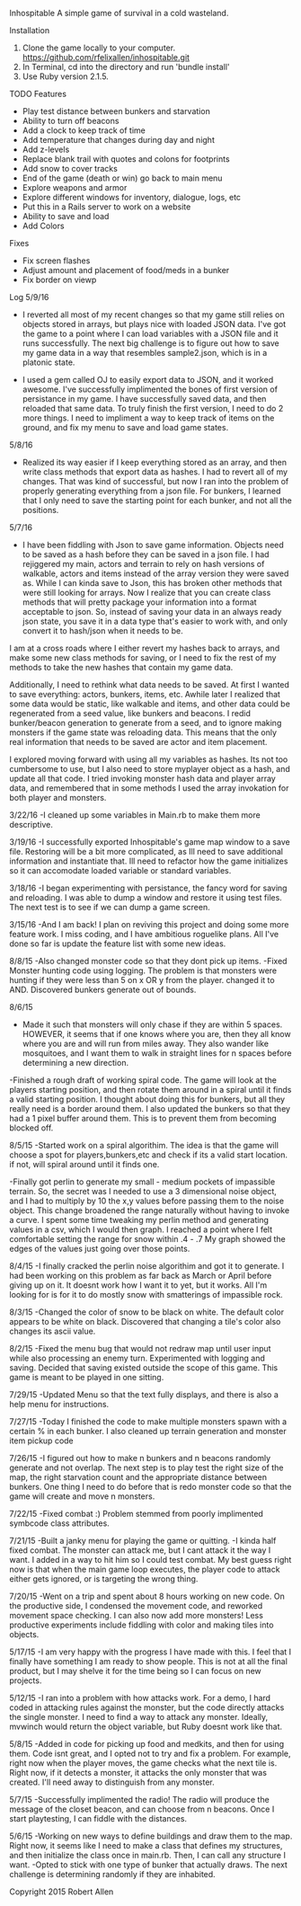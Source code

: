 Inhospitable
A simple game of survival in a cold wasteland.

Installation
1. Clone the game locally to your computer. https://github.com/rfelixallen/inhospitable.git
2. In Terminal, cd into the directory and run 'bundle install'
3. Use Ruby version 2.1.5.

TODO
Features
* Play test distance between bunkers and starvation
* Ability to turn off beacons
* Add a clock to keep track of time
* Add temperature that changes during day and night
* Add z-levels
* Replace blank trail with quotes and colons for footprints
* Add snow to cover tracks
* End of the game (death or win) go back to main menu
* Explore weapons and armor
* Explore different windows for inventory, dialogue, logs, etc
* Put this in a Rails server to work on a website
* Ability to save and load
* Add Colors


Fixes
* Fix screen flashes
* Adjust amount and placement of food/meds in a bunker
* Fix border on viewp

Log
5/9/16
- I reverted all most of my recent changes so that my game still relies on objects stored in arrays, but plays nice with loaded JSON data. I've got the game to a point where I can load variables with a JSON file and it runs successfully. The next big challenge is to figure out how to save my game data in a way that resembles sample2.json, which is in a platonic state.

- I used a gem called OJ to easily export data to JSON, and it worked awesome. I've successfully implimented the bones of first version of persistance in my game. I have successfully saved data, and then reloaded that same data. To truly finish the first version, I need to do 2 more things. I need to impliment a way to keep track of items on the ground, and fix my menu to save and load game states.

5/8/16
- Realized its way easier if I keep everything stored as an array, and then write class methods that export data as hashes. I had to revert all of my changes. That was kind of successful, but now I ran into the problem of properly generating everything from a json file. For bunkers, I learned that I only need to save the starting point for each bunker, and not all the positions.

5/7/16
- I have been fiddling with Json to save game information. Objects need to be saved as a hash before they can be saved in a json file. I had rejiggered my main, actors and terrain to rely on hash versions of walkable, actors and items instead of the array version they were saved as. While I can kinda save to Json, this has broken other methods that were still looking for arrays. Now I realize that you can create class methods that will pretty package your information into a format acceptable to json. So, instead of saving your data in an always ready json state, you save it in a data type that's easier to work with, and only convert it to hash/json when it needs to be.

I am at a cross roads where I either revert my hashes back to arrays, and make some new class methods for saving, or I need to fix the rest of my methods to take the new hashes that contain my game data.

Additionally, I need to rethink what data needs to be saved. At first I wanted to save everything: actors, bunkers, items, etc. Awhile later I realized that some data would be static, like walkable and items, and other data could be regenerated from a seed value, like bunkers and beacons. I redid bunker/beacon generation to generate from a seed, and to ignore making monsters if the game state was reloading data. This means that the only real information that needs to be saved are actor and item placement.

I explored moving forward with using all my variables as hashes. Its not too cumbersome to use, but I also need to store myplayer object as a hash, and update all that code. I tried invoking monster hash data and player array data, and remembered that in some methods I used the array invokation for both player and monsters. 

3/22/16
-I cleaned up some variables in Main.rb to make them more descriptive.

3/19/16
-I successfully exported Inhospitable's game map window to a save file. Restoring will be a bit more complicated, as Ill need to save additional information and instantiate that. Ill need to refactor how the game initializes so it can accomodate loaded variable or standard variables.

3/18/16
-I began experimenting with persistance, the fancy word for saving and reloading. I was able to dump a window and restore it using test files. The next test is to see if we can dump a game screen.

3/15/16
-And I am back! I plan on reviving this project and doing some more feature work. I miss coding, and I have ambitious roguelike plans. All I've done so far is update the feature list with some new ideas.

8/8/15
-Also changed monster code so that they dont pick up items.
-Fixed Monster hunting code using logging. The problem is that monsters were hunting if they were less than 5 on x OR y from the player. changed it to AND. Discovered bunkers generate out of bounds. 

8/6/15
- Made it such that monsters will only chase if they are within 5 spaces. HOWEVER, it seems that if one knows where you are, then they all know where you are and will run from miles away. They also wander like mosquitoes, and I want them to walk in straight lines for n spaces before determining a new direction.

-Finished a rough draft of working spiral code. The game will look at the players starting position, and then rotate them around in a spiral until it finds a valid starting position. I thought about doing this for bunkers, but all they really need is a border around them. I also updated the bunkers so that they had a 1 pixel buffer around them. This is to prevent them from becoming blocked off.

8/5/15
-Started work on a spiral algorithim. The idea is that the game will choose a spot for players,bunkers,etc and check if its a valid start location. if not, will spiral around until it finds one.

-Finally got perlin to generate my small - medium pockets of impassible terrain. So, the secret was I needed to use a 3 dimensional noise object, and I had to multiply by 10 the x,y values before passing them to the noise object. This change broadened the range naturally without having to invoke a curve. I spent some time tweaking my perlin method and generating values in a csv, which I would then graph. I reached a point where I felt comfortable setting the range for snow within .4 - .7 My graph showed the edges of the values just going over those points. 

8/4/15
-I finally cracked the perlin noise algorithim and got it to generate. I had been working on this problem as far back as March or April before giving up on it. It doesnt work how I want it to yet, but it works. All I'm looking for is for it to do mostly snow with smatterings of impassible rock.

8/3/15
-Changed the color of snow to be black on white. The default color appears to be white on black. Discovered that changing a tile's color also changes its ascii value.

8/2/15
-Fixed the menu bug that would not redraw map until user input while also processing an enemy turn. Experimented with logging and saving. Decided that saving existed outside the scope of this game. This game is meant to be played in one sitting.

7/29/15
-Updated Menu so that the text fully displays, and there is also a help menu for instructions.

7/27/15
-Today I finished the code to make multiple monsters spawn with a certain % in each bunker. I also cleaned up terrain generation and monster item pickup code

7/26/15
-I figured out how to make n bunkers and n beacons randomly generate and not overlap. The next step is to play test the right size of the map, the right starvation count and the appropriate distance between bunkers. One thing I need to do before that is redo monster code so that the game will create and move n monsters.

7/22/15
-Fixed combat :) Problem stemmed from poorly implimented symbcode class attributes.

7/21/15
-Built a janky menu for playing the game or quitting.
-I kinda half fixed combat. The monster can attack me, but I cant attack it the way I want. I added in a way to hit him so I could test combat. My best guess right now is that when the main game loop executes, the player code to attack either gets ignored, or is targeting the wrong thing. 

7/20/15
-Went on a trip and spent about 8 hours working on new code. On the productive side, I condensed the movement code, and reworked movement space checking. I can also now add more monsters! Less productive experiments include fiddling with color and making tiles into objects.

5/17/15
-I am very happy with the progress I have made with this. I feel that I finally have something I am ready to show people. This is not at all the final product, but I may shelve it for the time being so I can focus on new projects.

5/12/15
-I ran into a problem with how attacks work. For a demo, I hard coded in attacking rules against the monster, but the code directly attacks the single monster. I need to find a way to attack any monster. Ideally, mvwinch would return the object variable, but Ruby doesnt work like that.

5/8/15
-Added in code for picking up food and medkits, and then for using them. Code isnt great, and I opted not to try and fix a problem. For example, right now when the player moves, the game checks what the next tile is. Right now, if it detects a monster, it attacks the only monster that was created. I'll need away to distinguish from any monster.

5/7/15
-Successfully implimented the radio! The radio will produce the message of the closet beacon, and can choose from n beacons. Once I start playtesting, I can fiddle with the distances.

5/6/15
-Working on new ways to define buildings and draw them to the map. Right now, it seems like I need to make a class that defines my structures, and then initialize the class once in main.rb. Then, I can call any structure I want.
-Opted to stick with one type of bunker that actually draws. The next challenge is determining randomly if they are inhabited.

Copyright 2015 Robert Allen